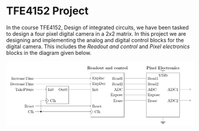 # TFE4152 Project
In the course TFE4152, Design of integrated circuits, we have been tasked to design a four pixel digital camera in a 2x2 matrix.
In this project we are designing and implementing the analog and digital control blocks for the digital camera. This includes the *Readout and control* and *Pixel electronics* blocks in the diagram given below.

![alt text](https://github.com/HunkyMcHunkin/TFE4152/blob/main/blokkdiagram.png)

